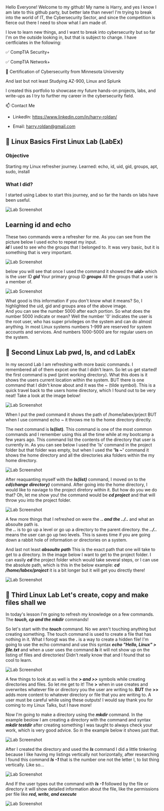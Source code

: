 Hello Everyone!  Welcome to my github!  My name is Harry, and yes I know I am late to this github party, but better late than never!
I'm trying to break into the world of IT, the Cybersecurity Sector, and since the competition is fierce out there I need to show what I am made of.


I love to learn new things, and I want to break into cybersecurity but so far I'm on the outside looking in, but that is subject to change.
I have certficiates in the following:


✅ CompTIA Security+

✅ CompTIA Network+

📜 Certification of Cybersecurity from Minnesota University

And last but not least Studying AZ-900, Linux and Splunk

I created this portfolio to showcase my future hands-on projects, labs, and write-ups as I try to further my career in the cybersecurity field.

📫 Contact Me

- LinkedIn: https://www.linkedin.com/in/harry-roldan/

- Email: harry.roldan@gmail.com


## 🐧 Linux Basics First Linux Lab (LabEx)

### Objective
Starting my Linux refresher journey.
Learned: echo, id, uid, gid, groups, apt, sudo, install

### What I did?
I started using Labex to start this journey, and so far the hands on labs have been useful.

![Lab Screenshot](images/1.png)

## Learning id and echo

These two commands were a refresher for me.  As you can see from the picture below I used echo to repeat my input.  
***id*** I used to see who the groups that I belonged to.  It was very basic, but it is something that is very important.

![Lab Screenshot](images/2.png)

below you will see that once I used the command <id> it showed  the 
***uid>*** which is the user ID 
***gid*** Your primary group ID
***groups*** All the groups that a user is a member of.

![Lab Screenshot](images/3.png)

What good is this information if you don't know what it means?  So, I highlighted the uid, gid and groups area of the above image.  
And you can see the number 5000 after each portion.  So what does the number 5000 indicate or mean?  Well the number '0' indicates the user is the
root user, who has super privileges on the system and can do almost anything.  In most Linux systems numbers 1-999 are reserved for system accounts and 
services.  And numbers 1000-5000 are for regular users on the system. 

## 🐧 Second Linux Lab pwd, ls, and cd LabEx 

In my second Lab I am refreshing with more basic commands.  I remembered all of them expcet one that I didn't learn.  So let us get started!
the first command is pwd (print working directory).  What this does is it shows the users current location within the system.  BUT there is one command that
I didn't know about and it was the ~ (tilde symbol).  This is a quick travel back to the users home directory, which I found out to be very neat!  Take a look at the image below!

![Lab Screenshot](images/2.1.png)

When I put the pwd command it shows the path of /home/labex/prject
BUT when I use command echo ~ it throws me to the home directory directly.

The next command is **ls(list)**.  This command is one of the most common commands and I remember using this all the time while at my bootcamp a few years ago.  This command list the contents of the 
directory that user is currently in.  As you can see below I used the 'ls' command in the project folder but that folder was empty, but when I used the **'ls ~'** command it shows the home directory and all
the directories aka folders within the my home directory. 

![Lab Screenshot](images/2.2.png)

After reaquanting myself with the ***ls(list)*** command, I moved on to the ***cd(change directory)*** command. After going into the home directory, I would like to naviage to the project diretory within it.  But how do you we do that?
Oh, let me show you!  the command would be ***cd project*** and that will throw you into the project folder.

![Lab Screenshot](images/2.4.png)

A few more things that I refreshed on were the ***.. and the ../..*** and what an absoulte path is.  
the ***..*** is to go up a level or go up a directory to the parent directory.  the ***../..*** means the user can go up two levels.  This is saves time if you are going down a rabbit hole of information or
directories on a system.

And last not least ***absoulte path***  This is the exact path that one will take to get to a directory.  In the image below I want to get to the project folder.  I can easily ***cd*** the project folder which would take several steps, or I can use the
absolute path, which is this in the below example:  ***cd /home/labex/project*** it is a bit longer but it will get you directly there!

![Lab Screenshot](images/2.5.png)

## 🐧 Third Linux Lab Let's create, copy and make files shall we

In today's lesson I'm going to refresh my knowledge on a few commands.  The ***touch, cp and the mkdir*** commands!

So let's start with the ***touch*** command.  No we aren't touching anything but creating something.  The touch command is used to create a file that has nothing in it.  What I forogt was the ***.*** is a way to create a hidden file!  I'm going to use the echo command and use this syntax ***echo "Hello, Linux" > file.txt*** and when a user uses the command ***ls*** it will not show up on the listing of files and directories!  Didn't really know that and I found that so cool to learn. 

![Lab Screenshot](images/3.0.png)

A few things to look at as well is the ***> and >>*** symbols while creating directories and files.  So let me get to it!  The **>** when in use creates and overwrites whatever file or directory you the user are writing to.  **BUT** the **>>** adds more content to whatever directory or file that you are writing to.  A user must be careful while using these outputs! I would say thank you for coming to my Linux Talks, but I have more!

Now I'm going to make a directory using the ***mkdir*** command.  In the example beolow I am creating a directory with the command and syntax ***mkdir testdir*** after creating something I was taught to always check your work, which is very good advice.  So in the example below it shows just that. 

![Lab Screenshot](images/3.2.png)

After I created the directory and used the ***ls*** command I did a little tinkering because I like having my listings vertically not horizontally, after researching I found this command ***ls -1*** that is the number one not the letter l, to list thing vertically.  Like so...

![Lab Screenshot](images/3.3.png)

And If the user types out the command with ***ls -1*** followed by the file or directory it will show detailed information about the file, like the permissions per file like ***red, write, and execute***

![Lab Screenshot](images/3.5)


  
